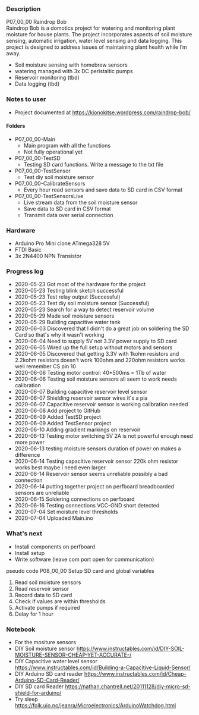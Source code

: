 ### Description
P07_00_00 Raindrop Bob  
Raindrop Bob is a domotics project for watering and monitoring plant moisture for house plants. The project incorporates aspects of soil moisture sensing, automatic irrigation, water level sensing and data logging. This project is designed to address issues of maintaining plant health while I’m away. 
 * Soil moisture sensing with homebrew sensors
 * watering managed with 3x DC peristaltic pumps
 * Reservoir monitoring (tbd)
 * Data logging (tbd) 

### Notes to user
 * Project documented at https://kionokitse.wordpress.com/raindrop-bob/

#### Folders
 * P07_00_00-Main
	* Main program with all the functions
	* Not fully operational yet
 * P07_00_00-TestSD
	* Testing SD card functions. Write a message to the txt file
 * P07_00_00-TestSensor
	* Test diy soil moisture sensor
 * P07_00_00-CalibrateSensors
	* Every hour read sensors and save data to SD card in CSV format	
 * P07_00_00-TestSensorsLive
	* Live stream data from the soil moisture sensor
	* Save data to SD card in CSV format
	* Transmit data over serial connection

### Hardware
 * Arduino Pro Mini clone ATmega328 5V
 * FTDI Basic
 * 3x 2N4400 NPN Transistor
 
### Progress log 
 * 2020-05-23 Got most of the hardware for the project 
 * 2020-05-23 Testing blink sketch successful
 * 2020-05-23 Test relay output (Successful) 
 * 2020-05-23 Test diy soil moisture sensor (Successful)
 * 2020-05-23 Search for a way to detect reservoir volume
 * 2020-05-29 Made soil moisture sensors
 * 2020-05-29 Building capacitive water tank
 * 2020-06-03 Discovered that I didn't do a great job on soldering the SD Card so that's why it wasn't working
 * 2020-06-04 Need to supply 5V not 3.3V power supply to SD card
 * 2020-06-05 Wired up the full setup without motors and sensors
 * 2020-06-05 Discovered that getting 3.3V with 1kohm resistors and 2.2kohm resistors doesn't work 100ohm and 220ohm resistors works well remember CS pin 10
 * 2020-06-06 Testing motor control: 40*500ms = 1Tb of water
 * 2020-06-06 Testing soil moisture sensors all seem to work needs calibration
 * 2020-06-07 Building capacitive reservoir level sensor
 * 2020-06-07 Shielding reservoir sensor wires it's a pia
 * 2020-06-07 Capacitive reservoir sensor is working calibration needed 
 * 2020-06-08 Add project to GitHub
 * 2020-06-09 Added TestSD project 
 * 2020-06-09 Added TestSensor project
 * 2020-06-10 Adding gradient markings on reservoir
 * 2020-06-13 Testing motor switching 5V 2A is not powerful enough need more power
 * 2020-06-13 testing moisture sensors duration of power on makes a difference
 * 2020-06-14 Testing capacitive reservoir sensor 220k ohm resistor works best maybe I need even larger
 * 2020-06-14 Reservoir sensor seems unreliable possibly a bad connection
 * 2020-06-14 putting together project on perfboard breadboarded sensors are unreliable
 * 2020-06-15 Soldering connections on perfboard
 * 2020-06-16 Testing connections VCC-GND short detected
 * 2020-07-04 Set moisture level thresholds
 * 2020-07-04 Uploaded Main.ino
 

### What's next
 * Install components on perfboard
 * Install setup
 * Write software (leave com port open for communication)

pseudo code P08_00_00
Setup SD card and global variables
 1. Read soil moisture sensors
 1. Read reservoir sensor
 1. Record data to SD card
 1. Check if values are within thresholds
 1. Activate pumps if required
 1. Delay for 1 hour
 
### Notebook 
 * For the mositure sensors
 * DIY Soil moisture sensor https://www.instructables.com/id/DIY-SOIL-MOISTURE-SENSOR-CHEAP-YET-ACCURATE-/
 * DIY Capacitive water level sensor https://www.instructables.com/id/Building-a-Capacitive-Liquid-Sensor/
 * DIY Arduino SD card reader https://www.instructables.com/id/Cheap-Arduino-SD-Card-Reader/
 * DIY SD card Reader https://nathan.chantrell.net/20111128/diy-micro-sd-shield-for-arduino/
 * Try sleep https://folk.uio.no/jeanra/Microelectronics/ArduinoWatchdog.html
 

 

